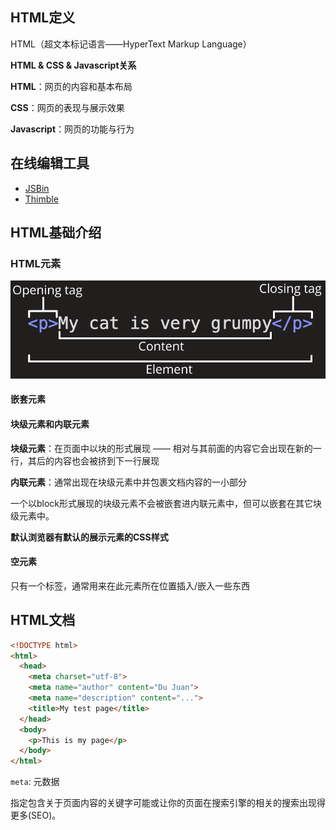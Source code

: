 ## HTML定义
HTML（超文本标记语言——HyperText Markup Language）

**HTML & CSS & Javascript关系**

**HTML**：网页的内容和基本布局

**CSS**：网页的表现与展示效果

**Javascript**：网页的功能与行为

## 在线编辑工具
- [JSBin](http://jsbin.com/?html,js,output)
- [Thimble](https://thimble.mozilla.org/zh-CN/)

## HTML基础介绍
### HTML元素
![HTML 元素](/images/html-element.png)

#### 嵌套元素

#### 块级元素和内联元素
**块级元素**：在页面中以块的形式展现 —— 相对与其前面的内容它会出现在新的一行，其后的内容也会被挤到下一行展现

**内联元素**：通常出现在块级元素中并包裹文档内容的一小部分

一个以block形式展现的块级元素不会被嵌套进内联元素中，但可以嵌套在其它块级元素中。

**默认浏览器有默认的展示元素的CSS样式**

#### 空元素
只有一个标签，通常用来在此元素所在位置插入/嵌入一些东西

## HTML文档
```html
<!DOCTYPE html>
<html>
  <head>
    <meta charset="utf-8">
    <meta name="author" content="Du Juan">
    <meta name="description" content="...">
    <title>My test page</title>
  </head>
  <body>
    <p>This is my page</p>
  </body>
</html>
``` 

`meta`: 元数据

指定包含关于页面内容的关键字可能或让你的页面在搜索引擎的相关的搜索出现得更多(SEO)。
